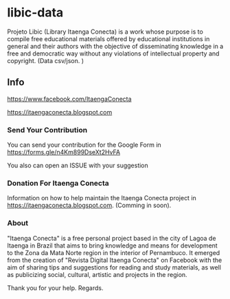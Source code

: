 # libic-data
Projeto Libic (Library Itaenga Conecta) is a work whose purpose is to compile free educational materials offered by educational institutions in general and their authors with the objective of disseminating knowledge in a free and democratic way without any violations of intellectual property and copyright. (Data csv/json. )

## Info

https://www.facebook.com/ItaengaConecta

https://itaengaconecta.blogspot.com

### Send Your Contribution

You can send your contribution for the Google Form in https://forms.gle/n4Km899DseXt2HvFA

You also can open an ISSUE with your suggestion


### Donation For Itaenga Conecta

Information on how to help maintain the Itaenga Conecta project in https://itaengaconecta.blogspot.com. (Comming in soon).

### About

"Itaenga Conecta" is a free personal project based in the city of Lagoa de Itaenga in Brazil that aims to bring knowledge and means for development to the Zona da Mata Norte region in the interior of Pernambuco. It emerged from the creation of "Revista Digital Itaenga Conecta" on Facebook with the aim of sharing tips and suggestions for reading and study materials, as well as publicizing social, cultural, artistic and projects in the region.


Thank you for your help.
Regards.
